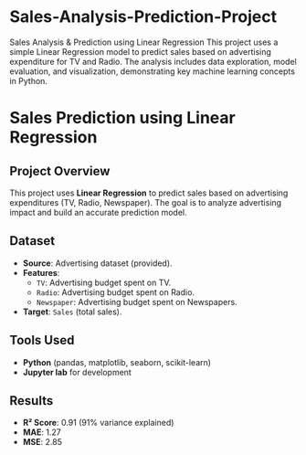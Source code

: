 # Sales-Analysis-Prediction-Project
Sales Analysis &amp; Prediction using Linear Regression This project uses a simple Linear Regression model to predict sales based on advertising expenditure for TV and Radio. The analysis includes data exploration, model evaluation, and visualization, demonstrating key machine learning concepts in Python.
# Sales Prediction using Linear Regression

## Project Overview
This project uses **Linear Regression** to predict sales based on advertising expenditures (TV, Radio, Newspaper). The goal is to analyze advertising impact and build an accurate prediction model.

## Dataset
- **Source**: Advertising dataset (provided).  
- **Features**:  
   - `TV`: Advertising budget spent on TV.  
   - `Radio`: Advertising budget spent on Radio.  
   - `Newspaper`: Advertising budget spent on Newspapers.  
- **Target**: `Sales` (total sales).

## Tools Used
- **Python** (pandas, matplotlib, seaborn, scikit-learn)
- **Jupyter lab** for development

## Results
- **R² Score**: 0.91 (91% variance explained)  
- **MAE**: 1.27  
- **MSE**: 2.85  
